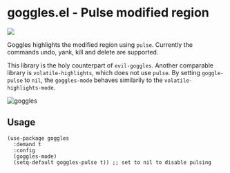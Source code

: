 # goggles.el - Pulse modified region

[![](https://melpa.org/packages/goggles-badge.svg)](https://melpa.org/#/goggles)

Goggles highlights the modified region using `pulse`.
Currently the commands undo, yank, kill and delete are supported.

This library is the holy counterpart of `evil-goggles`.
Another comparable library is `volatile-highlights`, which does not use `pulse`.
By setting `goggle-pulse` to `nil`, the `goggles-mode` behaves similarily to the `volatile-highlights-mode`.

![goggles](https://github.com/minad/goggles/blob/master/goggles.gif?raw=true)

## Usage

~~~ elisp
(use-package goggles
  :demand t
  :config
  (goggles-mode)
  (setq-default goggles-pulse t)) ;; set to nil to disable pulsing
~~~
